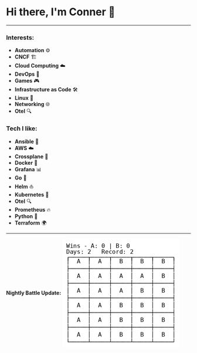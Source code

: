 # Hi there, I'm Conner 👋
---
### Interests:
- **Automation** ⚙️
- **CNCF** 🏗️
- **Cloud Computing** ☁️
- **DevOps** 🤖
- **Games** 🎮
- **Infrastructure as Code** 🛠️
- **Linux** 🐧
- **Networking** 🌐
- **Otel** 🔍

### Tech I like:                       
- **Ansible** 📜
- **AWS** ☁️
- **Crossplane** 🍭
- **Docker** 🐳
- **Grafana** 📊
- **Go** 🐹
- **Helm** ⛵
- **Kubernetes** 🚢
- **Otel** 🔍
- **Prometheus** 🔥
- **Python** 🐍
- **Terraform** 🌍
---

**Nightly Battle Update:**
<img align="center" src="https://raw.githubusercontent.com/cbtibs/readme-battle/main/battle_map.png">
